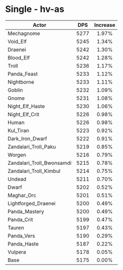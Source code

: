 # Single - hv-as
| Actor | DPS | Increase |
|---|:---:|:---:|
|Mechagnome|5277|1.97%|
|Void_Elf|5245|1.34%|
|Draenei|5242|1.30%|
|Blood_Elf|5242|1.28%|
|Troll|5236|1.17%|
|Panda_Feast|5233|1.12%|
|Nightborne|5233|1.11%|
|Goblin|5232|1.09%|
|Gnome|5231|1.08%|
|Night_Elf_Haste|5230|1.06%|
|Night_Elf_Crit|5226|0.98%|
|Human|5226|0.98%|
|Kul_Tiran|5223|0.92%|
|Dark_Iron_Dwarf|5222|0.91%|
|Zandalari_Troll_Paku|5219|0.85%|
|Worgen|5216|0.79%|
|Zandalari_Troll_Bwonsamdi|5215|0.78%|
|Zandalari_Troll_Kimbul|5214|0.75%|
|Undead|5211|0.70%|
|Dwarf|5202|0.52%|
|Maghar_Orc|5201|0.51%|
|Lightforged_Draenei|5200|0.49%|
|Panda_Mastery|5200|0.49%|
|Panda_Crit|5199|0.47%|
|Tauren|5197|0.43%|
|Panda_Vers|5190|0.29%|
|Panda_Haste|5187|0.22%|
|Vulpera|5178|0.05%|
|Base|5175|0.00%|
